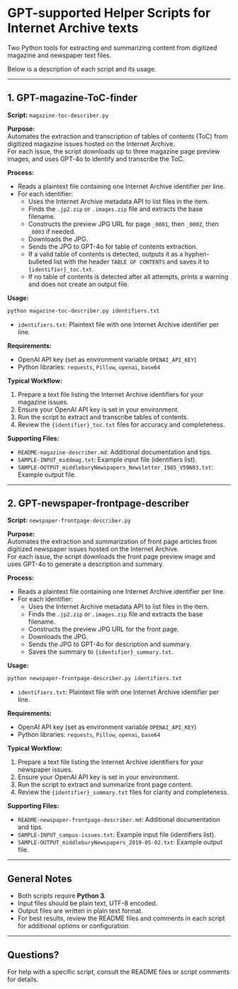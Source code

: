 # GPT-supported Helper Scripts for Internet Archive texts

Two Python tools for extracting and summarizing content from digitized magazine and newspaper text files.  

Below is a description of each script and its usage.

---

## 1. GPT-magazine-ToC-finder

**Script:** `magazine-toc-describer.py`

**Purpose:**  
Automates the extraction and transcription of tables of contents (ToC) from digitized magazine issues hosted on the Internet Archive.  
For each issue, the script downloads up to three magazine page preview images, and uses GPT-4o to identify and transcribe the ToC.

**Process:**

- Reads a plaintext file containing one Internet Archive identifier per line.
- For each identifier:
    - Uses the Internet Archive metadata API to list files in the item.
    - Finds the `.jp2.zip` or `.images.zip` file and extracts the base filename.
    - Constructs the preview JPG URL for page `_0001`, then `_0002`, then `_0003` if needed.
    - Downloads the JPG.
    - Sends the JPG to GPT-4o for table of contents extraction.
    - If a valid table of contents is detected, outputs it as a hyphen-bulleted list with the header `TABLE OF CONTENTS` and saves it to `{identifier}_toc.txt`.
    - If no table of contents is detected after all attempts, prints a warning and does not create an output file.

**Usage:**

```bash
python magazine-toc-describer.py identifiers.txt
```

- `identifiers.txt`: Plaintext file with one Internet Archive identifier per line.

**Requirements:**

- OpenAI API key (set as environment variable `OPENAI_API_KEY`)
- Python libraries: `requests`, `Pillow`, `openai`, `base64`

**Typical Workflow:**

1. Prepare a text file listing the Internet Archive identifiers for your magazine issues.
2. Ensure your OpenAI API key is set in your environment.
3. Run the script to extract and transcribe tables of contents.
4. Review the `{identifier}_toc.txt` files for accuracy and completeness.

**Supporting Files:**

- `README-magazine-describer.md`: Additional documentation and tips.
- `SAMPLE-INPUT_middmag.txt`: Example input file (identifiers list).
- `SAMPLE-OUTPUT_middleburyNewspapers_Newsletter_1985_V59N03.txt`: Example output file.

---

## 2. GPT-newspaper-frontpage-describer

**Script:** `newspaper-frontpage-describer.py`

**Purpose:**  
Automates the extraction and summarization of front page articles from digitized newspaper issues hosted on the Internet Archive.  
For each issue, the script downloads the front page preview image and uses GPT-4o to generate a description and summary.

**Process:**

- Reads a plaintext file containing one Internet Archive identifier per line.
- For each identifier:
    - Uses the Internet Archive metadata API to list files in the item.
    - Finds the `.jp2.zip` or `.images.zip` file and extracts the base filename.
    - Constructs the preview JPG URL for the front page.
    - Downloads the JPG.
    - Sends the JPG to GPT-4o for description and summary.
    - Saves the summary to `{identifier}_summary.txt`.

**Usage:**

```bash
python newspaper-frontpage-describer.py identifiers.txt
```

- `identifiers.txt`: Plaintext file with one Internet Archive identifier per line.

**Requirements:**

- OpenAI API key (set as environment variable `OPENAI_API_KEY`)
- Python libraries: `requests`, `Pillow`, `openai`, `base64`

**Typical Workflow:**

1. Prepare a text file listing the Internet Archive identifiers for your newspaper issues.
2. Ensure your OpenAI API key is set in your environment.
3. Run the script to extract and summarize front page content.
4. Review the `{identifier}_summary.txt` files for clarity and completeness.

**Supporting Files:**

- `README-newspaper-frontpage-describer.md`: Additional documentation and tips.
- `SAMPLE-INPUT_campus-issues.txt`: Example input file (identifiers list).
- `SAMPLE-OUTPUT_middleburyNewspapers_2019-05-02.txt`: Example output file.

---

## General Notes

- Both scripts require **Python 3**.
- Input files should be plain text, UTF-8 encoded.
- Output files are written in plain text format.
- For best results, review the README files and comments in each script for additional options or configuration.

---

## Questions?

For help with a specific script, consult the README files or script comments for details.
